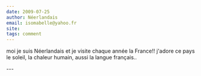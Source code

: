 ```yaml
---
date: 2009-07-25
author: Néerlandais
email: isomabelle@yahoo.fr
site: 
tags: comment
---
```


<p>moi je suis Néerlandais et je visite chaque année la France!! j'adore ce pays le soleil, la chaleur humain, aussi la langue français..</p><a name="http://www.translatonline.com/dictionnaire-francais-neerlandais.htm"></a>
---